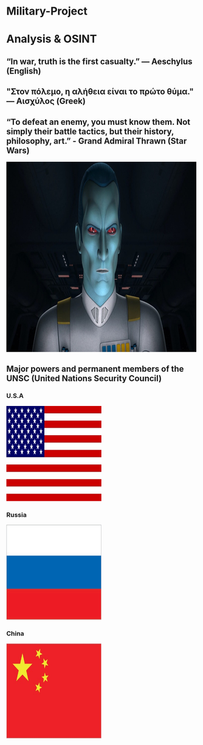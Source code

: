 # Military-Project
<h1>Analysis & OSINT</h1>

<h2>
“In war, truth is the first casualty.”
― Aeschylus (English)</h2>

<h2>"Στον πόλεμο, η αλήθεια είναι το πρώτο θύμα." ― Αισχύλος (Greek)</h2>

<h2>“To defeat an enemy, you must know them. Not simply their battle tactics, but their history, philosophy, art.” - Grand Admiral Thrawn (Star Wars)</h2>
<img src=asset/thrawn.jpeg height=500 width=500>

<h2>Major powers and permanent members of the UNSC (United Nations Security Council)</h2>
<h3>U.S.A</h3>
<img src=asset/US-flag.jpg height=250 width=250>
<h3>Russia</h3>
<img src=asset/RS-flag.jpg height=250 width=250>
<h3>China</h3>
<img src=asset/CH-flag.jpg height=250 width=250>
